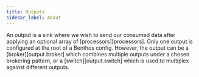 ```yaml
---
title: Outputs
sidebar_label: About
---
```


An output is a sink where we wish to send our consumed data after applying an optional array of [processors][processors]. Only one output is configured at the root of a Benthos config. However, the output can be a [broker][output.broker] which combines multiple outputs under a chosen brokering pattern, or a [switch][output.switch] which is used to multiplex against different outputs.
